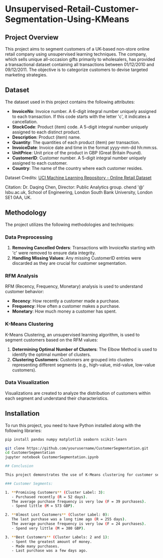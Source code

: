 # Unsupervised-Retail-Customer-Segmentation-Using-KMeans
## Project Overview

This project aims to segment customers of a UK-based non-store online retail company using unsupervised learning techniques. The company, which sells unique all-occasion gifts primarily to wholesalers, has provided a transactional dataset containing all transactions between 01/12/2010 and 09/12/2011. The objective is to categorize customers to devise targeted marketing strategies.

## Dataset

The dataset used in this project contains the following attributes:
- **InvoiceNo**: Invoice number. A 6-digit integral number uniquely assigned to each transaction. If this code starts with the letter 'c', it indicates a cancellation.
- **StockCode**: Product (item) code. A 5-digit integral number uniquely assigned to each distinct product.
- **Description**: Product (item) name.
- **Quantity**: The quantities of each product (item) per transaction.
- **InvoiceDate**: Invoice date and time in the format yyyy-mm-dd hh:mm:ss.
- **UnitPrice**: Unit price of the product in GBP (Great Britain Pound).
- **CustomerID**: Customer number. A 5-digit integral number uniquely assigned to each customer.
- **Country**: The name of the country where each customer resides.

Dataset Credits: [UCI Machine Learning Repository - Online Retail Dataset](https://archive.ics.uci.edu/ml/datasets/online+retail)

Citation: Dr. Daqing Chen, Director: Public Analytics group. chend '@' lsbu.ac.uk, School of Engineering, London South Bank University, London SE1 0AA, UK.

## Methodology

The project utilizes the following methodologies and techniques:

### Data Preprocessing

1. **Removing Cancelled Orders**: Transactions with InvoiceNo starting with 'c' were removed to ensure data integrity.
2. **Handling Missing Values**: Any missing CustomerID entries were discarded as they are crucial for customer segmentation.

### RFM Analysis

RFM (Recency, Frequency, Monetary) analysis is used to understand customer behavior:
- **Recency**: How recently a customer made a purchase.
- **Frequency**: How often a customer makes a purchase.
- **Monetary**: How much money a customer has spent.

### K-Means Clustering

K-Means Clustering, an unsupervised learning algorithm, is used to segment customers based on the RFM values:
1. **Determining Optimal Number of Clusters**: The Elbow Method is used to identify the optimal number of clusters.
2. **Clustering Customers**: Customers are grouped into clusters representing different segments (e.g., high-value, mid-value, low-value customers).

### Data Visualization

Visualizations are created to analyze the distribution of customers within each segment and understand their characteristics.

## Installation

To run this project, you need to have Python installed along with the following libraries:

```bash
pip install pandas numpy matplotlib seaborn scikit-learn

git clone https://github.com/yourusername/CustomerSegmentation.git
cd CustomerSegmentation
jupyter notebook CustomerSegmentation.ipynb

## Conclusion

This project demonstrates the use of K-Means clustering for customer segmentation in an online retail context. By identifying distinct customer segments based on RFM analysis, the company can tailor its marketing strategies to better meet the needs of different customer groups, ultimately improving customer satisfaction and increasing sales.

### Customer Segments:

1. **Promising Customers** (Cluster Label: 3):
   - Purchased recently (R = 52 days).
   The average purchase frequency is very low (F = 39 purchases).
   - Spend little (M = 573 GBP).

2. **Almost Lost Customers** (Cluster Label: 0):
   The last purchase was a long time ago (R = 255 days).
   The average purchase frequency is very low (F = 24 purchases).
   - Spend very little (M = 380 GBP).

3. **Best Customers** (Cluster Labels: 2 and 1):
   - Spent the greatest amount of money.
   - Made many purchases.
   - Last purchase was a few days ago.

